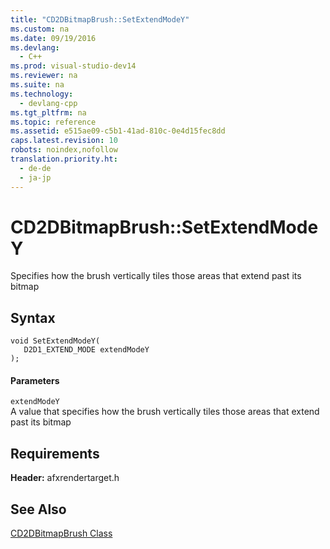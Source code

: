```yaml
---
title: "CD2DBitmapBrush::SetExtendModeY"
ms.custom: na
ms.date: 09/19/2016
ms.devlang: 
  - C++
ms.prod: visual-studio-dev14
ms.reviewer: na
ms.suite: na
ms.technology: 
  - devlang-cpp
ms.tgt_pltfrm: na
ms.topic: reference
ms.assetid: e515ae09-c5b1-41ad-810c-0e4d15fec8dd
caps.latest.revision: 10
robots: noindex,nofollow
translation.priority.ht: 
  - de-de
  - ja-jp
---
```

# CD2DBitmapBrush::SetExtendModeY
Specifies how the brush vertically tiles those areas that extend past its bitmap  
  
## Syntax  
  
```  
void SetExtendModeY(  
   D2D1_EXTEND_MODE extendModeY  
);  
```  
  
#### Parameters  
 `extendModeY`  
 A value that specifies how the brush vertically tiles those areas that extend past its bitmap  
  
## Requirements  
 **Header:** afxrendertarget.h  
  
## See Also  
 [CD2DBitmapBrush Class](../vs140/CD2DBitmapBrush-Class.md)